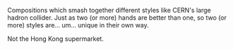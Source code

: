 ---
---

Compositions which smash together different styles like CERN's large hadron collider. Just as two (or more) hands are better than one, so two (or more) styles are... um... unique in their own way.

Not the Hong Kong supermarket.
